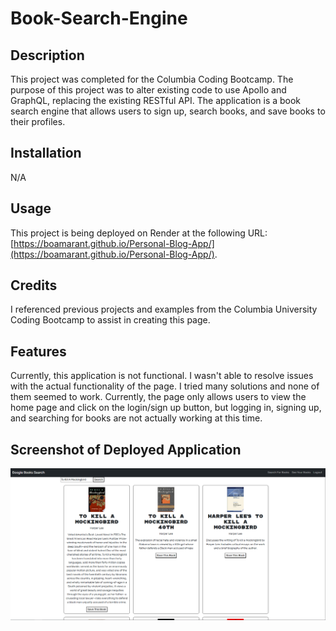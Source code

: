 # Book-Search-Engine

## Description

This project was completed for the Columbia Coding Bootcamp. The purpose of this project was to alter existing code to use Apollo and GraphQL, replacing the existing RESTful API. The application is a book search engine that allows users to sign up, search books, and save books to their profiles.

## Installation

N/A

## Usage

This project is being deployed on Render at the following URL: [https://boamarant.github.io/Personal-Blog-App/](https://boamarant.github.io/Personal-Blog-App/). 

## Credits

I referenced previous projects and examples from the Columbia University Coding Bootcamp to assist in creating this page. 

## Features

Currently, this application is not functional. I wasn't able to resolve issues with the actual functionality of the page. I tried many solutions and none of them seemed to work. Currently, the page only allows users to view the home page and click on the login/sign up button, but logging in, signing up, and searching for books are not actually working at this time.

## Screenshot of Deployed Application

![Screenshot of deployed Book Search Engine App](assets/booksearch.png)